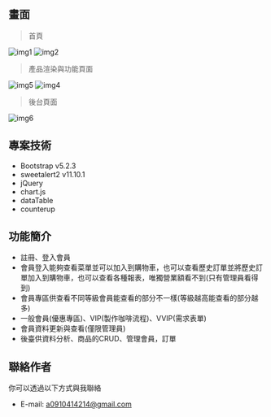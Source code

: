 ## 畫面

> 首頁

![img1]()
![img2]()



> 產品渲染與功能頁面

![img5]()
![img4]()



> 後台頁面

![img6]()


## 專案技術

- Bootstrap v5.2.3
- sweetalert2 v11.10.1
- jQuery
- chart.js
- dataTable
- counterup


## 功能簡介

- 註冊、登入會員
- 會員登入能夠查看菜單並可以加入到購物車，也可以查看歷史訂單並將歷史訂單加入到購物車，也可以查看各種報表，唯獨營業額看不到(只有管理員看得到)
- 會員專區供查看不同等級會員能查看的部分不一樣(等級越高能查看的部分越多)
- 一般會員(優惠專區)、VIP(製作咖啡流程)、VVIP(需求表單)
- 會員資料更新與查看(僅限管理員)
- 後臺供資料分析、商品的CRUD、管理會員，訂單



## 聯絡作者

你可以透過以下方式與我聯絡

- E-mail: a0910414214@gmail.com

